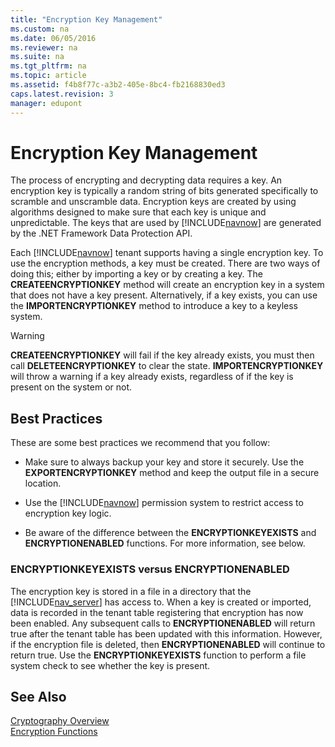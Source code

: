 ```yaml
---
title: "Encryption Key Management"
ms.custom: na
ms.date: 06/05/2016
ms.reviewer: na
ms.suite: na
ms.tgt_pltfrm: na
ms.topic: article
ms.assetid: f4b8f77c-a3b2-405e-8bc4-fb2168830ed3
caps.latest.revision: 3
manager: edupont
---
```

# Encryption Key Management
The process of encrypting and decrypting data requires a key. An encryption key is typically a random string of bits generated specifically to scramble and unscramble data. Encryption keys are created by using algorithms designed to make sure that each key is unique and unpredictable. The keys that are used by [!INCLUDE[navnow](includes/navnow_md.md)] are generated by the .NET Framework Data Protection API.  
  
 Each [!INCLUDE[navnow](includes/navnow_md.md)] tenant supports having a single encryption key. To use the encryption methods, a key must be created. There are two ways of doing this; either by importing a key or by creating a key. The **CREATEENCRYPTIONKEY** method will create an encryption key in a system that does not have a key present. Alternatively, if a key exists, you can use the **IMPORTENCRYPTIONKEY** method to introduce a key to a keyless system.  
  
> [!WARNING]  
>  **CREATEENCRYPTIONKEY** will fail if the key already exists, you must then call **DELETEENCRYPTIONKEY** to clear the state. **IMPORTENCRYPTIONKEY** will throw a warning if a key already exists, regardless of if the key is present on the system or not.  
  
## Best Practices  
 These are some best practices we recommend that you follow:  
  
-   Make sure to always backup your key and store it securely. Use the **EXPORTENCRYPTIONKEY** method and keep the output file in a secure location.  
  
-   Use the [!INCLUDE[navnow](includes/navnow_md.md)] permission system to restrict access to encryption key logic.  
  
-   Be aware of the difference between the **ENCRYPTIONKEYEXISTS** and **ENCRYPTIONENABLED** functions. For more information, see below.  
  
### ENCRYPTIONKEYEXISTS versus ENCRYPTIONENABLED  
 The encryption key is stored in a file in a directory that the [!INCLUDE[nav_server](includes/nav_server_md.md)] has access to. When a key is created or imported, data is recorded in the tenant table registering that encryption has now been enabled. Any subsequent calls to **ENCRYPTIONENABLED** will return true after the tenant table has been updated with this information. However, if the encryption file is deleted, then **ENCRYPTIONENABLED** will continue to return true. Use the **ENCRYPTIONKEYEXISTS** function to perform a file system check to see whether the key is present.  
  
## See Also  
 [Cryptography Overview](Cryptography-Overview.md)   
 [Encryption Functions](Encryption-Functions.md)